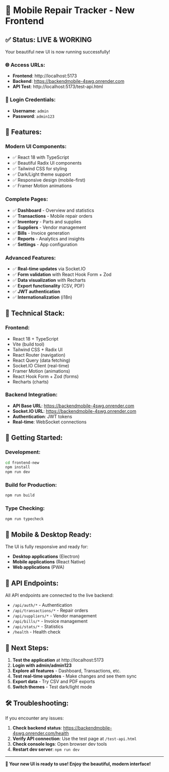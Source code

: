 # 🚀 Mobile Repair Tracker - New Frontend

## ✅ Status: **LIVE & WORKING**

Your beautiful new UI is now running successfully!

### 🌐 **Access URLs:**
- **Frontend**: http://localhost:5173
- **Backend**: https://backendmobile-4swg.onrender.com
- **API Test**: http://localhost:5173/test-api.html

### 🔐 **Login Credentials:**
- **Username**: `admin`
- **Password**: `admin123`

## 🎨 **Features:**

### **Modern UI Components:**
- ✅ React 18 with TypeScript
- ✅ Beautiful Radix UI components
- ✅ Tailwind CSS for styling
- ✅ Dark/Light theme support
- ✅ Responsive design (mobile-first)
- ✅ Framer Motion animations

### **Complete Pages:**
- ✅ **Dashboard** - Overview and statistics
- ✅ **Transactions** - Mobile repair orders
- ✅ **Inventory** - Parts and supplies
- ✅ **Suppliers** - Vendor management
- ✅ **Bills** - Invoice generation
- ✅ **Reports** - Analytics and insights
- ✅ **Settings** - App configuration

### **Advanced Features:**
- ✅ **Real-time updates** via Socket.IO
- ✅ **Form validation** with React Hook Form + Zod
- ✅ **Data visualization** with Recharts
- ✅ **Export functionality** (CSV, PDF)
- ✅ **JWT authentication**
- ✅ **Internationalization** (i18n)

## 🔧 **Technical Stack:**

### **Frontend:**
- React 18 + TypeScript
- Vite (build tool)
- Tailwind CSS + Radix UI
- React Router (navigation)
- React Query (data fetching)
- Socket.IO Client (real-time)
- Framer Motion (animations)
- React Hook Form + Zod (forms)
- Recharts (charts)

### **Backend Integration:**
- **API Base URL**: https://backendmobile-4swg.onrender.com
- **Socket.IO URL**: https://backendmobile-4swg.onrender.com
- **Authentication**: JWT tokens
- **Real-time**: WebSocket connections

## 🚀 **Getting Started:**

### **Development:**
```bash
cd frontend-new
npm install
npm run dev
```

### **Build for Production:**
```bash
npm run build
```

### **Type Checking:**
```bash
npm run typecheck
```

## 📱 **Mobile & Desktop Ready:**

The UI is fully responsive and ready for:
- **Desktop applications** (Electron)
- **Mobile applications** (React Native)
- **Web applications** (PWA)

## 🔗 **API Endpoints:**

All API endpoints are connected to the live backend:
- `/api/auth/*` - Authentication
- `/api/transactions/*` - Repair orders
- `/api/suppliers/*` - Vendor management
- `/api/bills/*` - Invoice management
- `/api/stats/*` - Statistics
- `/health` - Health check

## 🎯 **Next Steps:**

1. **Test the application** at http://localhost:5173
2. **Login with admin/admin123**
3. **Explore all features** - Dashboard, Transactions, etc.
4. **Test real-time updates** - Make changes and see them sync
5. **Export data** - Try CSV and PDF exports
6. **Switch themes** - Test dark/light mode

## 🛠 **Troubleshooting:**

If you encounter any issues:

1. **Check backend status**: https://backendmobile-4swg.onrender.com/health
2. **Verify API connection**: Use the test page at `/test-api.html`
3. **Check console logs**: Open browser dev tools
4. **Restart dev server**: `npm run dev`

---

**🎉 Your new UI is ready to use! Enjoy the beautiful, modern interface!** 